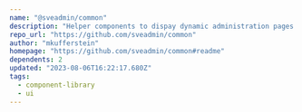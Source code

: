 ```yaml
---
name: "@sveadmin/common"
description: "Helper components to dispay dynamic administration pages with Svelte"
repo_url: "https://github.com/sveadmin/common"
author: "mkufferstein"
homepage: "https://github.com/sveadmin/common#readme"
dependents: 2
updated: "2023-08-06T16:22:17.680Z"
tags: 
  - component-library
  - ui
---
```

